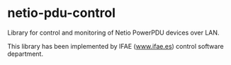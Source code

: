 # netio-pdu-control
Library for control and monitoring of Netio PowerPDU devices over LAN.

This library has been implemented by IFAE (www.ifae.es) control software department.